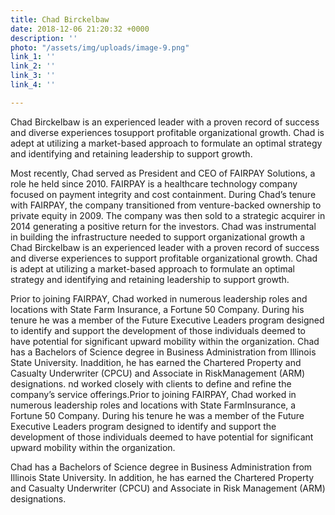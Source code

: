 ```yaml
---
title: Chad Birckelbaw
date: 2018-12-06 21:20:32 +0000
description: ''
photo: "/assets/img/uploads/image-9.png"
link_1: ''
link_2: ''
link_3: ''
link_4: ''

---
```

Chad Birckelbaw is an experienced leader with a proven record of success and diverse experiences tosupport profitable organizational growth. Chad is adept at utilizing a market-based approach to formulate an optimal strategy and identifying and retaining leadership to support growth.

Most recently, Chad served as President and CEO of FAIRPAY Solutions, a role he held since 2010. FAIRPAY is a healthcare technology company focused on payment integrity and cost containment. During Chad’s tenure with FAIRPAY, the company transitioned from venture-backed ownership to private equity in 2009. The company was then sold to a strategic acquirer in 2014 generating a positive return for the investors. Chad was instrumental in building the infrastructure needed to support organizational growth a Chad Birckelbaw is an experienced leader with a proven record of success and diverse experiences to support profitable organizational growth. Chad is adept at utilizing a market-based approach to formulate an optimal strategy and identifying and retaining leadership to support growth.

Prior to joining FAIRPAY, Chad worked in numerous leadership roles and locations with State Farm Insurance, a Fortune 50 Company. During his tenure he was a member of the Future Executive Leaders program designed to identify and support the development of those individuals deemed to have potential for significant upward mobility within the organization. Chad has a Bachelors of Science degree in Business Administration from Illinois State University. Inaddition, he has earned the Chartered Property and Casualty Underwriter (CPCU) and Associate in RiskManagement (ARM) designations. nd worked closely with clients to define and refine the company’s service offerings.Prior to joining FAIRPAY, Chad worked in numerous leadership roles and locations with State FarmInsurance, a Fortune 50 Company. During his tenure he was a member of the Future Executive Leaders program designed to identify and support the development of those individuals deemed to have potential for significant upward mobility within the organization.

Chad has a Bachelors of Science degree in Business Administration from Illinois State University. In addition, he has earned the Chartered Property and Casualty Underwriter (CPCU) and Associate in Risk Management (ARM) designations.